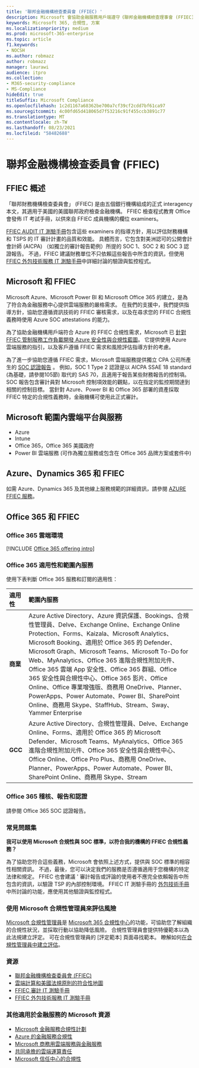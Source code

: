 ```yaml
---
title: '聯邦金融機構檢查委員會 (FFIEC) '
description: Microsoft 會協助金融服務用戶端遵守《聯邦金融機構檢查理事會 (FFIEC) 的審計要求。
keywords: Microsoft 365, 合規性, 方案
ms.localizationpriority: medium
ms.prod: microsoft-365-enterprise
ms.topic: article
f1.keywords:
- NOCSH
ms.author: robmazz
author: robmazz
manager: laurawi
audience: itpro
ms.collection:
- M365-security-compliance
- MS-Compliance
hideEdit: true
titleSuffix: Microsoft Compliance
ms.openlocfilehash: 1c2d1167a68362be700a7cf39cf2cdd7bf61ca97
ms.sourcegitcommit: 4c00fd65d418065d7f53216c91f455ccb3891c77
ms.translationtype: MT
ms.contentlocale: zh-TW
ms.lasthandoff: 08/23/2021
ms.locfileid: "58482688"
---
```

# <a name="federal-financial-institutions-examination-council-ffiec"></a>聯邦金融機構檢查委員會 (FFIEC) 

## <a name="ffiec-overview"></a>FFIEC 概述

「聯邦財務機構檢查委員會」 (FFIEC) 是由五個銀行機構組成的正式 interagency 本文，其適用于美國的美國聯邦政府檢查金融機構。 FFIEC 檢查程式教育 Office 會發佈 IT 考試手冊，以供來自 FFIEC 成員機構的欄位 examiners。

[FFIEC AUDIT IT 測驗手冊](https://ithandbook.ffiec.gov/it-booklets/audit.aspx)包含這些 examiners 的指導方針，用以評估財務機構和 TSPS 的 IT 審計計畫的品質和效能。 具體而言，它包含對美洲認可的公開會計會計師 (AICPA) （如獨立的審計報告範例）所提的 SOC 1、SOC 2 和 SOC 3 認證報告。 不過，FFIEC 建議財務單位不只依賴這些報告中所含的資訊，但使用 [FFIEC 外包技術服務 IT 測驗手冊](https://ithandbook.ffiec.gov/it-booklets/outsourcing-technology-services.aspx)中詳細討論的驗證與監控程式。

## <a name="microsoft-and-ffiec"></a>Microsoft 和 FFIEC

Microsoft Azure、Microsoft Power BI 和 Microsoft Office 365 的建立，是為了符合為金融服務中心提供雲端服務的嚴格需求。 在我們的支援中，我們提供指導方針，協助您遵循資訊技術的 FFIEC 審核需求，以及在尋求您的 FFIEC 合規性義務時使用 Azure SOC attestations 的能力。

為了協助金融機構用戶端符合 Azure 的 FFIEC 合規性需求，Microsoft 已 [針對 FFIEC 管制服務工作負載開發 Azure 安全性與合規性藍圖](https://servicetrust.microsoft.com/ViewPage/FFIECBlueprint)。 它提供使用 Azure 雲端服務的指引，以及客戶遵循 FFIEC 需求和風險評估指導方針的考慮。

為了進一步協助您遵循 FFIEC 需求，Microsoft 雲端服務提供獨立 CPA 公司所產生的 [SOC 認證報告](offering-SOC.md) 。 例如，SOC 1 Type 2 認證是以 AICPA SSAE 18 standard (為基礎，請參閱105節) 取代的 SAS 70，且適用于報告某些財務報告的控制項。 SOC 報告包含審計員對 Microsoft 控制項效能的觀點，以在指定的監控期間達到相關的控制目標。 當針對 Azure、Power BI 和 Office 365 部署的資產採取 FFIEC 特定的合規性義務時，金融機構可使用此正式審計。

## <a name="microsoft-in-scope-cloud-platforms--services"></a>Microsoft 範圍內雲端平台與服務

- Azure
- Intune
- Office 365，Office 365 美國政府
- Power BI 雲端服務 (可作為獨立服務或包含在 Office 365 品牌方案或套件中)

## <a name="azure-dynamics-365-and-ffiec"></a>Azure、Dynamics 365 和 FFIEC

如需 Azure、Dynamics 365 及其他線上服務規範的詳細資訊，請參閱 [AZURE FFIEC 服務](/azure/compliance/offerings/offering-ffiec-us)。

## <a name="office-365-and-ffiec"></a>Office 365 和 FFIEC

### <a name="office-365-cloud-environments"></a>Office 365 雲端環境

[!INCLUDE [Office 365 offering intro](../includes/o365-offering-introduction.md)]

### <a name="office-365-applicability-and-in-scope-services"></a>Office 365 適用性和範圍內服務

使用下表判斷 Office 365 服務和訂閱的適用性：

| **適用性** | **範圍內服務** |
|:------------------|:----------------------|
| **商業** | Azure Active Directory、Azure 資訊保護、Bookings、合規性管理員、Delve、Exchange Online、Exchange Online Protection、Forms、Kaizala、Microsoft Analytics、Microsoft Booking、適用於 Office 365 的 Defender、Microsoft Graph、Microsoft Teams、Microsoft To-Do for Web、MyAnalytics、Office 365 進階合規性附加元件、Office 365 雲端 App 安全性、Office 365 群組、Office 365 安全性與合規性中心、Office 365 影片、Office Online、Office 專業增強版、商務用 OneDrive、Planner、PowerApps、Power Automate、Power BI、SharePoint Online、商務用 Skype、StaffHub、Stream、Sway、Yammer Enterprise |
| **GCC** | Azure Active Directory、合規性管理員、Delve、Exchange Online、Forms、適用於 Office 365 的 Microsoft Defender、Microsoft Teams、MyAnalytics、Office 365 進階合規性附加元件、Office 365 安全性與合規性中心、Office Online、Office Pro Plus、商務用 OneDrive、Planner、PowerApps、Power Automate、Power BI、SharePoint Online、商務用 Skype、Stream |

### <a name="office-365-audits-reports-and-certificates"></a>Office 365 稽核、報告和認證

請參閱 Office 365 SOC 認證報告。

### <a name="frequently-asked-questions"></a>常見問題集

**我可以使用 Microsoft 合規性與 SOC 標準，以符合我的機構的 FFIEC 合規性義務？**

為了協助您符合這些義務，Microsoft 會依照上述方式，提供與 SOC 標準的相容性相關資訊。 不過，最後，您可以決定我們的服務是否遵循適用于您機構的特定法律和規定。 FFIEC 也會建議 ' 審計報告或評論的使用者不應完全依賴報告中所包含的資訊，以驗證 TSP 的內部控制環境。 FFIEC IT 測驗手冊的 [外包技術手冊](https://ithandbook.ffiec.gov/it-booklets/outsourcing-technology-services.aspx) 中所討論的功能，應使用其他驗證與監控程式。

### <a name="use-microsoft-compliance-manager-to-assess-your-risk"></a>使用 Microsoft 合規性管理員來評估風險

[Microsoft 合規性管理員](/microsoft-365/compliance/compliance-manager)是 [Microsoft 365 合規性中心](/microsoft-365/compliance/microsoft-365-compliance-center)的功能，可協助您了解組織的合規性狀況，並採取行動以協助降低風險。 合規性管理員會提供特優範本以為此法規建立評定。 可在合規性管理員的 [評定範本] 頁面尋找範本。 瞭解如何[在合規性管理員中建立評估](/microsoft-365/compliance/compliance-manager-assessments)。

### <a name="resources"></a>資源

- [聯邦金融機構檢查委員會 (FFIEC) ](https://www.ffiec.gov/)
- [雲端計算和美國法規原則的符合性地圖](https://servicetrust.microsoft.com/ViewPage/TrustDocuments?command=Download&downloadType=Document&downloadId=5b483567-00b0-4d86-96ae-ee887dadb61c&docTab=6d000410-c9e9-11e7-9a91-892aae8839ad_Compliance_Guides)
- [FFIEC 審計 IT 測驗手冊](https://ithandbook.ffiec.gov/it-booklets/audit.aspx)
- [FFIEC 外包技術服務 IT 測驗手冊](https://ithandbook.ffiec.gov/it-booklets/outsourcing-technology-services.aspx)

### <a name="other-microsoft-resources-for-financial-services"></a>其他適用於金融服務的 Microsoft 資源

- [Microsoft 金融服務合規性計劃](https://www.microsoft.com/download/details.aspx?id=55332)
- [Azure 的金融服務合規性](https://azure.microsoft.com/resources/videos/azurecon-2015-financial-services-compliance-in-azure/)
- [Microsoft 商務用雲端服務與金融服務](https://servicetrust.microsoft.com/viewpage/financialservicesoverview)
- [共同承擔的雲端運算責任](https://aka.ms/sharedresponsibility)
- [Microsoft 信任中心的合規性](https://www.microsoft.com/trust-center/compliance/compliance-overview)
